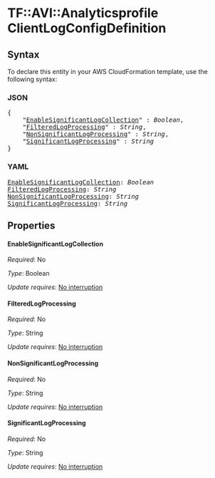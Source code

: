 # TF::AVI::Analyticsprofile ClientLogConfigDefinition

## Syntax

To declare this entity in your AWS CloudFormation template, use the following syntax:

### JSON

<pre>
{
    "<a href="#enablesignificantlogcollection" title="EnableSignificantLogCollection">EnableSignificantLogCollection</a>" : <i>Boolean</i>,
    "<a href="#filteredlogprocessing" title="FilteredLogProcessing">FilteredLogProcessing</a>" : <i>String</i>,
    "<a href="#nonsignificantlogprocessing" title="NonSignificantLogProcessing">NonSignificantLogProcessing</a>" : <i>String</i>,
    "<a href="#significantlogprocessing" title="SignificantLogProcessing">SignificantLogProcessing</a>" : <i>String</i>
}
</pre>

### YAML

<pre>
<a href="#enablesignificantlogcollection" title="EnableSignificantLogCollection">EnableSignificantLogCollection</a>: <i>Boolean</i>
<a href="#filteredlogprocessing" title="FilteredLogProcessing">FilteredLogProcessing</a>: <i>String</i>
<a href="#nonsignificantlogprocessing" title="NonSignificantLogProcessing">NonSignificantLogProcessing</a>: <i>String</i>
<a href="#significantlogprocessing" title="SignificantLogProcessing">SignificantLogProcessing</a>: <i>String</i>
</pre>

## Properties

#### EnableSignificantLogCollection

_Required_: No

_Type_: Boolean

_Update requires_: [No interruption](https://docs.aws.amazon.com/AWSCloudFormation/latest/UserGuide/using-cfn-updating-stacks-update-behaviors.html#update-no-interrupt)

#### FilteredLogProcessing

_Required_: No

_Type_: String

_Update requires_: [No interruption](https://docs.aws.amazon.com/AWSCloudFormation/latest/UserGuide/using-cfn-updating-stacks-update-behaviors.html#update-no-interrupt)

#### NonSignificantLogProcessing

_Required_: No

_Type_: String

_Update requires_: [No interruption](https://docs.aws.amazon.com/AWSCloudFormation/latest/UserGuide/using-cfn-updating-stacks-update-behaviors.html#update-no-interrupt)

#### SignificantLogProcessing

_Required_: No

_Type_: String

_Update requires_: [No interruption](https://docs.aws.amazon.com/AWSCloudFormation/latest/UserGuide/using-cfn-updating-stacks-update-behaviors.html#update-no-interrupt)

